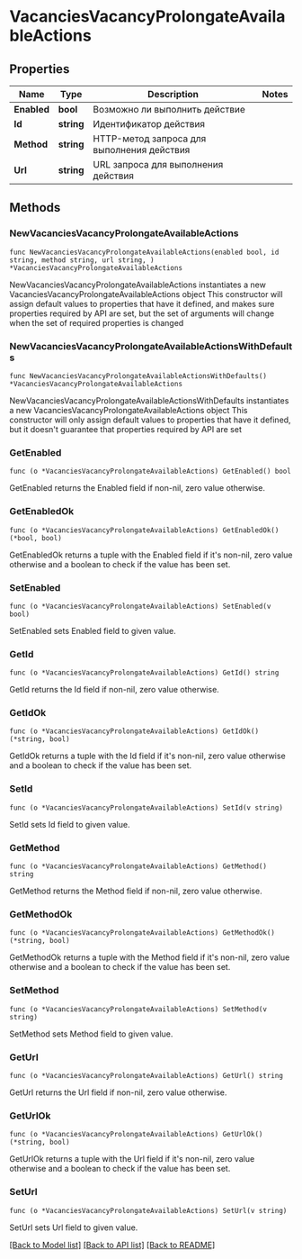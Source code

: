 # VacanciesVacancyProlongateAvailableActions

## Properties

Name | Type | Description | Notes
------------ | ------------- | ------------- | -------------
**Enabled** | **bool** | Возможно ли выполнить действие | 
**Id** | **string** | Идентификатор действия | 
**Method** | **string** | HTTP-метод запроса для выполнения действия | 
**Url** | **string** | URL запроса для выполнения действия | 

## Methods

### NewVacanciesVacancyProlongateAvailableActions

`func NewVacanciesVacancyProlongateAvailableActions(enabled bool, id string, method string, url string, ) *VacanciesVacancyProlongateAvailableActions`

NewVacanciesVacancyProlongateAvailableActions instantiates a new VacanciesVacancyProlongateAvailableActions object
This constructor will assign default values to properties that have it defined,
and makes sure properties required by API are set, but the set of arguments
will change when the set of required properties is changed

### NewVacanciesVacancyProlongateAvailableActionsWithDefaults

`func NewVacanciesVacancyProlongateAvailableActionsWithDefaults() *VacanciesVacancyProlongateAvailableActions`

NewVacanciesVacancyProlongateAvailableActionsWithDefaults instantiates a new VacanciesVacancyProlongateAvailableActions object
This constructor will only assign default values to properties that have it defined,
but it doesn't guarantee that properties required by API are set

### GetEnabled

`func (o *VacanciesVacancyProlongateAvailableActions) GetEnabled() bool`

GetEnabled returns the Enabled field if non-nil, zero value otherwise.

### GetEnabledOk

`func (o *VacanciesVacancyProlongateAvailableActions) GetEnabledOk() (*bool, bool)`

GetEnabledOk returns a tuple with the Enabled field if it's non-nil, zero value otherwise
and a boolean to check if the value has been set.

### SetEnabled

`func (o *VacanciesVacancyProlongateAvailableActions) SetEnabled(v bool)`

SetEnabled sets Enabled field to given value.


### GetId

`func (o *VacanciesVacancyProlongateAvailableActions) GetId() string`

GetId returns the Id field if non-nil, zero value otherwise.

### GetIdOk

`func (o *VacanciesVacancyProlongateAvailableActions) GetIdOk() (*string, bool)`

GetIdOk returns a tuple with the Id field if it's non-nil, zero value otherwise
and a boolean to check if the value has been set.

### SetId

`func (o *VacanciesVacancyProlongateAvailableActions) SetId(v string)`

SetId sets Id field to given value.


### GetMethod

`func (o *VacanciesVacancyProlongateAvailableActions) GetMethod() string`

GetMethod returns the Method field if non-nil, zero value otherwise.

### GetMethodOk

`func (o *VacanciesVacancyProlongateAvailableActions) GetMethodOk() (*string, bool)`

GetMethodOk returns a tuple with the Method field if it's non-nil, zero value otherwise
and a boolean to check if the value has been set.

### SetMethod

`func (o *VacanciesVacancyProlongateAvailableActions) SetMethod(v string)`

SetMethod sets Method field to given value.


### GetUrl

`func (o *VacanciesVacancyProlongateAvailableActions) GetUrl() string`

GetUrl returns the Url field if non-nil, zero value otherwise.

### GetUrlOk

`func (o *VacanciesVacancyProlongateAvailableActions) GetUrlOk() (*string, bool)`

GetUrlOk returns a tuple with the Url field if it's non-nil, zero value otherwise
and a boolean to check if the value has been set.

### SetUrl

`func (o *VacanciesVacancyProlongateAvailableActions) SetUrl(v string)`

SetUrl sets Url field to given value.



[[Back to Model list]](../README.md#documentation-for-models) [[Back to API list]](../README.md#documentation-for-api-endpoints) [[Back to README]](../README.md)


